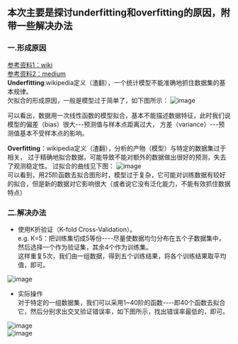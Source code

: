 ## 本次主要是探讨underfitting和overfitting的原因，附带一些解决办法
### 一.形成原因  
[参考资料1：wiki](https://en.wikipedia.org/wiki/Overfitting)  
[参考资料2：medium](https://medium.com/greyatom/what-is-underfitting-and-overfitting-in-machine-learning-and-how-to-deal-with-it-6803a989c76)  
**Underfitting**:wikipedia定义（渣翻），一个统计模型不能准确地抓住数据集的基本规律。  
欠拟合的形成原因，一般是模型过于简单了，如下图所示：
![image](https://github.com/Mikasathebest/NLP_learning/blob/master/images/Underfit%201%20degree.png)

可以看出，数据用一次线性函数的模型拟合，基本不能描述数据特征，此时我们说模型的偏差（bias）很大---预测值与样本点距离过大，
方差（variance）---预测值基本不受样本点的影响。

**Overfitting**：wikipedia定义（渣翻），分析的产物（模型）与特定的数据集过于相关，
过于精确地拟合数据，可能导致不能对额外的数据做出很好的预测，失去了观测稳定性。
过拟合的曲线见下图：
![image](https://github.com/Mikasathebest/NLP_learning/blob/master/images/Overfit%2025%20degree.png)  
可以看到，用25阶函数去拟合图形时，模型过于复杂，它可能对训练数据有较好的拟合，但是新的数据对它影响很大（或者说它没有泛化能力，不能有效抓住数据特点）

### 二.解决办法

* 使用K折验证（K-fold Cross-Validation）。  
e.g. K=5：把训练集切成5等份----尽量使数据均匀分布在五个子数据集中，
然后选择一个作为验证集，其余4个作为训练集。  
这样重复5次，我们由一组数据，得到五个训练结果，将各个训练结果取平均值，即可。  

![image](https://github.com/Mikasathebest/NLP_learning/blob/master/images/Five%20fold%20cross-validation.png)  

* 实际操作  
对于特定的一组数据集，我们可以采用1~40阶的函数----即40个函数去拟合它，然后分别求出交叉验证错误率，如下图所示，找出错误率最低的，即可。  

![image](https://github.com/Mikasathebest/NLP_learning/blob/master/images/Cross%20Validation%20Result.png)  
![image](https://github.com/Mikasathebest/NLP_learning/blob/master/images/CrossValidation%20Result%20Graph.png)  
